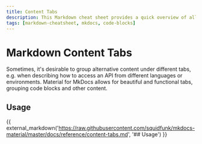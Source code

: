 ```yaml
---
title: Content Tabs
description: This Markdown cheat sheet provides a quick overview of all the Markdown syntax elements for Code Blocks, Code Blocks with Syntax Highlighting, Code Blocks with titles, Code Blocks with numbers.
tags: [markdown-cheatsheet, mkdocs, code-blocks]
---
```


# Markdown Content Tabs

Sometimes, it's desirable to group alternative content under different tabs,
e.g. when describing how to access an API from different languages or
environments. Material for MkDocs allows for beautiful and functional tabs,
grouping code blocks and other content.

## Usage

{{ external_markdown('https://raw.githubusercontent.com/squidfunk/mkdocs-material/master/docs/reference/content-tabs.md', '## Usage') }}

<!-- appendices -->

<!-- end appendices -->
